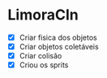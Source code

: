 <!---
⣿⣿⣿⣿⣿⣿⣿⣿⣿⣿⣯⣥⣤⣾⠟⡛⠿⠿⣭⣻⢿⣿⣿⣿⣿⣿⣿⣿⣿⣿
⣿⣿⣿⣿⣿⣿⣿⣿⡟⣿⣽⡟⡏⢩⣦⡝⠋⢸⣶⠄⢲⡟⣿⣿⣿⣿⣿⣿⣿⣿
⣿⣿⣿⣿⣿⣿⣿⣯⣷⣿⣿⣿⣿⣿⣿⣿⣿⣷⣶⣌⡳⣜⢿⣿⣿⣿⣿⣿⣿⣿
⣿⣿⣿⣿⣿⣿⣿⣿⣿⣿⣿⣿⣿⣿⣿⣿⣿⣿⣿⣿⡇⢀⡛⢌⢿⣿⣿⣿⣿⣿
⣿⣿⣿⣿⣿⢸⣿⣿⣿⣿⣿⣿⣿⣿⣿⣿⣿⣿⣿⣿⠁⠄⠙⠌⣸⣿⣿⣿⣿⣿
⣿⣿⣿⣿⣿⡿⠉⠉⠉⠉⢿⣿⣿⣿⠏⠉⠉⠉⠉⠉⠆⠄⠁⠄⣿⣿⣿⣿⣿⣿
⣿⣿⣿⣿⣿⡗⠫⠿⠆⠄⠸⢿⣿⣿⠂⠒⠲⡿⠛⠛⠂⠄⠄⢠⣿⣿⣿⣿⣿⣿
⣿⣿⣿⣿⡛⣧⡔⠢⠴⣃⣠⣼⣿⣧⡀⠘⢢⣀⠄⠄⠄⠄⠄⢈⠁⢿⣿⣿⣿⣿
⣿⣿⣿⣿⣿⣿⣿⣾⣿⣿⣿⣿⣿⣿⣿⣿⣿⣷⣶⣿⠄⠄⠄⣸⠆⣿⣿⣿⣿⣿
⣿⣿⣿⣿⣿⣿⣿⣿⣿⡿⣿⣿⣿⣿⣼⢿⣿⣿⣿⣿⡀⠄⠘⡀⢠⣿⣿⣿⣿⣿
⣿⣿⣿⣿⣿⡌⠿⣫⣿⣦⠬⢭⣥⣶⣬⣾⣿⢿⣿⡟⠄⢀⣿⣶⣿⣿⣿⣿⣿⣿
⣿⣿⣿⣿⣿⣧⠘⣉⠛⢻⣛⣛⣛⣻⡶⠮⠙⠃⣉⠄⠄⢸⣿⣿⣿⣿⣿⣿⣿⣿
⣿⣿⣿⣿⣿⣿⡆⠸⣿⣶⢾⣿⣯⣤⣄⣀⣾⡟⠄⠄⠄⢸⣿⣿⣿⣿⣿⣿⣿⣿
⠟⠿⠿⠿⠿⢿⣷⠄⣿⣿⣎⣹⢻⣿⣿⡿⡿⠁⠄⠄⠄⢸⣿⣿⣿⣿⣿⣿⣿⣿
⠄⠄⠄⠄⠄⠄⠄⣠⠘⣿⣿⣿⣿⣿⣿⡟⠁⣀⣀⣀⠄⠘⠿⣿⣿⣿⣿⣿⣿⣿
oh não!
o mc poze do rodo tacou em ti sem compromisso!!
-->

# LimoraCIn

  - [X] Criar fisica dos objetos
  - [X] Criar objetos coletáveis
  - [X] Criar colisão
  - [X] Criou os sprits
